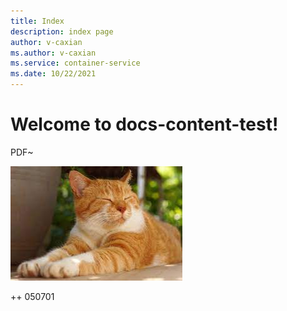```yaml
---
title: Index
description: index page
author: v-caxian
ms.author: v-caxian
ms.service: container-service
ms.date: 10/22/2021
---
```


# Welcome to docs-content-test!

PDF~

![dog](./images/cat.jpg)

++ 050701
